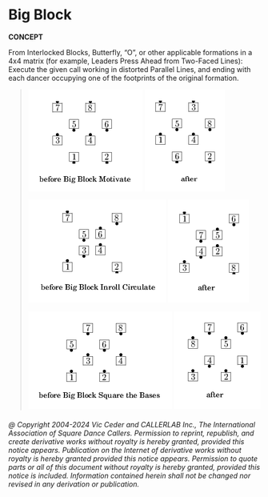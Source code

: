 
# Big Block <anything>

**CONCEPT**   

From Interlocked Blocks, Butterfly, “O”, or other applicable
formations in a 4x4 matrix (for example, Leaders Press Ahead from Two-Faced
Lines): Execute the given call working in distorted Parallel Lines,
and ending with each dancer occupying one of the footprints of the
original formation.

> 
> ![alt](big_block-1.png)
> ![alt](big_block-2.png)
> 
> ![alt](big_block-3.png)
> ![alt](big_block-4.png)
> 
> ![alt](big_block-5.png)
> ![alt](big_block-6.png)
> 

###### @ Copyright 2004-2024 Vic Ceder and CALLERLAB Inc., The International Association of Square Dance Callers. Permission to reprint, republish, and create derivative works without royalty is hereby granted, provided this notice appears. Publication on the Internet of derivative works without royalty is hereby granted provided this notice appears. Permission to quote parts or all of this document without royalty is hereby granted, provided this notice is included. Information contained herein shall not be changed nor revised in any derivation or publication.
